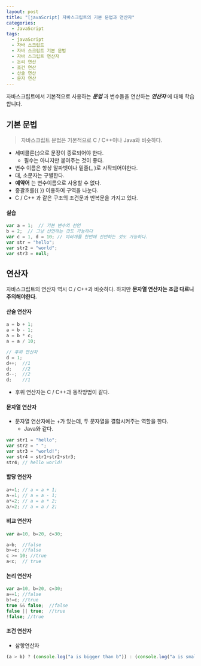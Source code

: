 ```yaml
---
layout: post
title: "[javaScript] 자바스크립트의 기본 문법과 연산자"
categories:
  - JavaScript
tags:
  - javaScript
  - 자바 스크립트
  - 자바 스크립트 기본 문법
  - 자바 스크립트 연산자
  - 논리 연산
  - 조건 연산
  - 산술 연산
  - 문자 연산
---
```


자바스크립트에서 기본적으로 사용하는 ***문법*** 과 변수들을 연산하는 ***연산자*** 에 대해 학습합니다.

## 기본 문법

> 자바스크립트 문법은 기본적으로 C / C++이나 Java와 비슷하다.

- 세미콜론(;)으로 문장이 종료되어야 한다.
  - 필수는 아니지만 붙여주는 것이 좋다.
- 변수 이름은 항상 알파벳이나 밑줄(_ )로 시작되어야한다.
- 대, 소문자는 구별한다.
- **예약어** 는 변수이름으로 사용할 수 없다.
- 중괄호를({ }) 이용하여 구역을 나눈다.
- C / C++ 과 같은 구조의 조건문과 반복문을 가지고 있다.


#### 실습

```javascript
var a = 1;  // 기본 변수의 선언
b = 2;  // 그냥 선언하는 것도 가능하다
var c = 1, d = 10; // 여러개를 한번에 선언하는 것도 가능하다.
var str = "hello";
var str2 = "world";
var str3 = null;
```

## 연산자

자바스크립트의 연산자 역시 C / C++과 비슷하다. 하지만 **문자열 연산자는 조금 다르니 주의해야한다.**

#### 산술 연산자

```javascript
a = b + 1;
a = b - 1;
a = b * c;
a = a / 10;

// 후위 연산자
d = 1;
d++;  //1
d;    //2
d--;  //2
d;    //1
```

- 후위 연산자는 C / C++과 동작방법이 같다.


#### 문자열 연산자

- 문자열 연산자에는 +가 있는데, 두 문자열을 결합시켜주는 역할을 한다.
  - Java와 같다.

```javascript
var str1 = "hello";
var str2 = " ";
var str3 = "world!";
var str4 = str1+str2+str3;
str4; // hello world!
```


#### 할당 연산자

```javascript
a+=1; // a = a + 1;
a-=1; // a = a - 1;
a*=2; // a = a * 2;
a/=2; // a = a / 2;
```


#### 비교 연산자

```javascript
var a=10, b=20, c=30;

a>b;  //false
b>=c; //false
c >= 10; //true
a<c;  // true
```


#### 논리 연산자

```javascript
var a=10, b=20, c=30;
a==1; //false
b!=c; //true
true && false;  //false
false || true;  //true
!false; //true
```

#### 조건 연산자

- 삼항연산자

```javascript
(a > b) ? (console.log("a is bigger than b")) : (console.log("a is smaller than b"));
```
